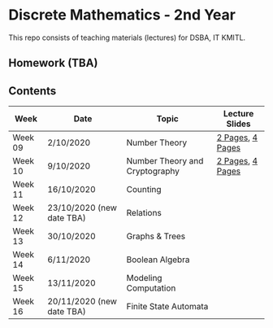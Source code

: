 # Discrete Mathematics - 2nd Year

This repo consists of teaching materials (lectures) for DSBA, IT KMITL.

## Homework (TBA)

## Contents
|Week| Date | Topic | Lecture Slides |
|---|---|---|---|
|Week 09| 2/10/2020 | Number Theory | [2 Pages](https://github.com/noswolf/DM_DSBA_2020/blob/master/Slides/Discrete_Math_Week9_2pages.pdf), [4 Pages](https://github.com/noswolf/DM_DSBA_2020/blob/master/Slides/Discrete_Math_Week9_4pages.pdf) |
|Week 10| 9/10/2020 | Number Theory and Cryptography |[2 Pages](https://github.com/noswolf/DM_DSBA_2020/blob/master/Slides/Discrete_Math_Week10_2pages.pdf), [4 Pages](https://github.com/noswolf/DM_DSBA_2020/blob/master/Slides/Discrete_Math_Week10_4pages.pdf)|
|Week 11| 16/10/2020 | Counting | |
|Week 12| 23/10/2020 (new date TBA) | Relations | |
|Week 13| 30/10/2020 | Graphs & Trees ||
|Week 14| 6/11/2020 | Boolean Algebra | |
|Week 15| 13/11/2020 | Modeling Computation | |
|Week 16| 20/11/2020 (new date TBA) | Finite State Automata ||
